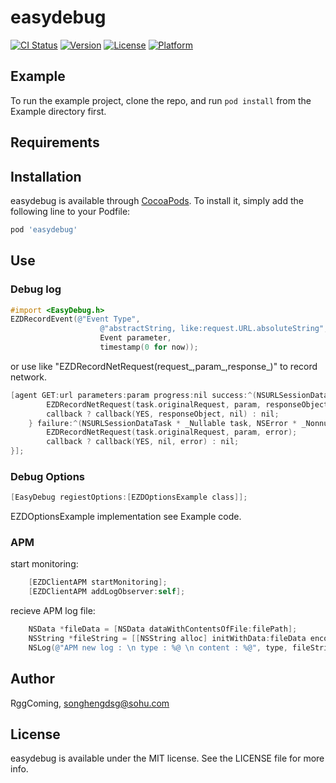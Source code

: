 # easydebug

[![CI Status](https://img.shields.io/travis/Song/easydebug.svg?style=flat)](https://travis-ci.org/Song/easydebug)
[![Version](https://img.shields.io/cocoapods/v/easydebug.svg?style=flat)](https://cocoapods.org/pods/easydebug)
[![License](https://img.shields.io/cocoapods/l/easydebug.svg?style=flat)](https://cocoapods.org/pods/easydebug)
[![Platform](https://img.shields.io/cocoapods/p/easydebug.svg?style=flat)](https://cocoapods.org/pods/easydebug)

## Example

To run the example project, clone the repo, and run `pod install` from the Example directory first.

## Requirements

## Installation

easydebug is available through [CocoaPods](https://cocoapods.org). To install
it, simply add the following line to your Podfile:

```ruby
pod 'easydebug'
```

## Use

### Debug log
```Objective-C
#import <EasyDebug.h> 
EZDRecordEvent(@"Event Type", 
                    @"abstractString, like:request.URL.absoluteString", 
                    Event parameter, 
                    timestamp(0 for now));
``` 
or use like "EZDRecordNetRequest(request_,param_,response_)" to record network.
```Objective-C
[agent GET:url parameters:param progress:nil success:^(NSURLSessionDataTask * _Nonnull task, id  _Nullable responseObject)    {
        EZDRecordNetRequest(task.originalRequest, param, responseObject);
        callback ? callback(YES, responseObject, nil) : nil;
    } failure:^(NSURLSessionDataTask * _Nullable task, NSError * _Nonnull error) {
        EZDRecordNetRequest(task.originalRequest, param, error);
        callback ? callback(YES, nil, error) : nil;
}];
```

### Debug Options
```Objective-C
[EasyDebug regiestOptions:[EZDOptionsExample class]];
``` 
EZDOptionsExample implementation see Example code.

### APM
start monitoring: 
```Objective-C
    [EZDClientAPM startMonitoring];
    [EZDClientAPM addLogObserver:self];
```
recieve APM log file: 
```Objective-C
    NSData *fileData = [NSData dataWithContentsOfFile:filePath];
    NSString *fileString = [[NSString alloc] initWithData:fileData encoding:NSUTF8StringEncoding];
    NSLog(@"APM new log : \n type : %@ \n content : %@", type, fileString);
```

## Author

RggComing, songhengdsg@sohu.com

## License

easydebug is available under the MIT license. See the LICENSE file for more info.
